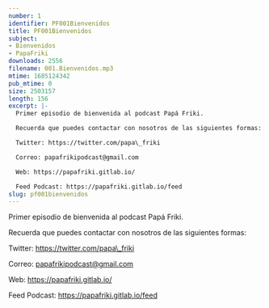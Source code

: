 ```yaml
---
number: 1
identifier: PF001Bienvenidos
title: PF001Bienvenidos
subject:
- Bienvenidos
- PapaFriki
downloads: 2556
filename: 001.Bienvenidos.mp3
mtime: 1685124342
pub_mtime: 0
size: 2503157
length: 156
excerpt: |-
  Primer episodio de bienvenida al podcast Papá Friki.

  Recuerda que puedes contactar con nosotros de las siguientes formas:

  Twitter: https://twitter.com/papa\_friki

  Correo: papafrikipodcast@gmail.com

  Web: https://papafriki.gitlab.io/

  Feed Podcast: https://papafriki.gitlab.io/feed
slug: pf001bienvenidos
---
```

Primer episodio de bienvenida al podcast Papá Friki.

Recuerda que puedes contactar con nosotros de las siguientes formas:

Twitter: https://twitter.com/papa\_friki

Correo: papafrikipodcast@gmail.com

Web: https://papafriki.gitlab.io/

Feed Podcast: https://papafriki.gitlab.io/feed